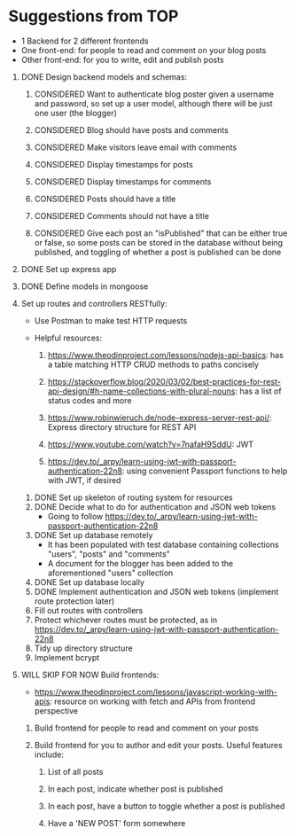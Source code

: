 # Suggestions from TOP

- 1 Backend for 2 different frontends
- One front-end: for people to read and comment on your blog posts
- Other front-end: for you to write, edit and publish posts

1. DONE Design backend models and schemas:

    1. CONSIDERED Want to authenticate blog poster given a username and password, so set up a user model, although there will be just one user (the blogger)

    2. CONSIDERED Blog should have posts and comments

    3. CONSIDERED Make visitors leave email with comments

    4. CONSIDERED Display timestamps for posts

    5. CONSIDERED Display timestamps for comments

    6. CONSIDERED Posts should have a title
    
    7. CONSIDERED Comments should not have a title

    8. CONSIDERED Give each post an "isPublished" that can be either true or false, so some posts can be stored in the database without being published, and toggling of whether a post is published can be done

2. DONE Set up express app

3. DONE Define models in mongoose

4. Set up routes and controllers RESTfully:

    - Use Postman to make test HTTP requests

    - Helpful resources:

        1. https://www.theodinproject.com/lessons/nodejs-api-basics: has a table matching HTTP CRUD methods to paths concisely

        2. https://stackoverflow.blog/2020/03/02/best-practices-for-rest-api-design/#h-name-collections-with-plural-nouns: has a list of status codes and more

        3. https://www.robinwieruch.de/node-express-server-rest-api/: Express directory structure for REST API

        4. https://www.youtube.com/watch?v=7nafaH9SddU: JWT

        5. https://dev.to/_arpy/learn-using-jwt-with-passport-authentication-22n8: using convenient Passport functions to help with JWT, if desired

    1. DONE Set up skeleton of routing system for resources
    2. DONE Decide what to do for authentication and JSON web tokens
        - Going to follow https://dev.to/_arpy/learn-using-jwt-with-passport-authentication-22n8
    3. DONE Set up database remotely
        - It has been populated with test database containing collections "users", "posts" and "comments"
        - A document for the blogger has been added to the aforementioned "users" collection
    4. DONE Set up database locally
    5. DONE Implement authentication and JSON web tokens (implement route protection later)
    6. Fill out routes with controllers
    7. Protect whichever routes must be protected, as in https://dev.to/_arpy/learn-using-jwt-with-passport-authentication-22n8
    8. Tidy up directory structure
    9. Implement bcrypt

5. WILL SKIP FOR NOW Build frontends:

    - https://www.theodinproject.com/lessons/javascript-working-with-apis: resource on working with fetch and APIs from frontend perspective

    1. Build frontend for people to read and comment on your posts

    2. Build frontend for you to author and edit your posts. Useful features include:

        1. List of all posts

        2. In each post, indicate whether post is published

        3. In each post, have a button to toggle whether a post is published

        4. Have a 'NEW POST' form somewhere
